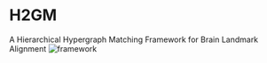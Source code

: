 # H2GM
A Hierarchical Hypergraph Matching Framework for Brain Landmark Alignment
![framework](https://github.com/ZhibinHe/H2GM/assets/61570128/b3fbeebe-bd55-4064-8a8c-7bec19923c41)

